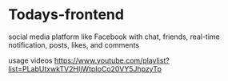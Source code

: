 # Todays-frontend
social media platform like Facebook with chat, friends, real-time notification, posts, likes, and comments 

usage videos
https://www.youtube.com/playlist?list=PLabUtxwkTV2HIjWtpIoCo20VY5JhpzyTp
